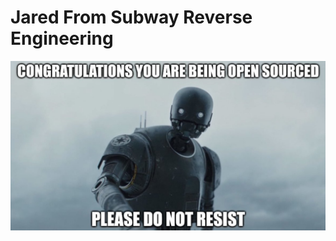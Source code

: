 # Jared From Subway Reverse Engineering

![congratulations, you are being open sourced, please do not resist](img/opensourced.jpeg)
